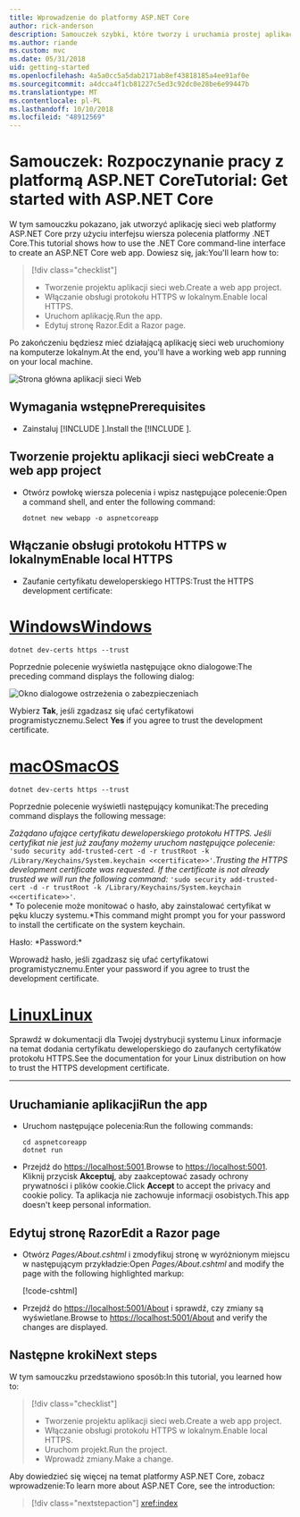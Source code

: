 ```yaml
---
title: Wprowadzenie do platformy ASP.NET Core
author: rick-anderson
description: Samouczek szybki, które tworzy i uruchamia prostej aplikacji Hello World przy użyciu platformy ASP.NET Core.
ms.author: riande
ms.custom: mvc
ms.date: 05/31/2018
uid: getting-started
ms.openlocfilehash: 4a5a0cc5a5dab2171ab8ef43818185a4ee91af0e
ms.sourcegitcommit: a4dcca4f1cb81227c5ed3c92dc0e28be6e99447b
ms.translationtype: MT
ms.contentlocale: pl-PL
ms.lasthandoff: 10/10/2018
ms.locfileid: "48912569"
---
```

# <a name="tutorial-get-started-with-aspnet-core"></a><span data-ttu-id="aa512-103">Samouczek: Rozpoczynanie pracy z platformą ASP.NET Core</span><span class="sxs-lookup"><span data-stu-id="aa512-103">Tutorial: Get started with ASP.NET Core</span></span>

<span data-ttu-id="aa512-104">W tym samouczku pokazano, jak utworzyć aplikację sieci web platformy ASP.NET Core przy użyciu interfejsu wiersza polecenia platformy .NET Core.</span><span class="sxs-lookup"><span data-stu-id="aa512-104">This tutorial shows how to use the .NET Core command-line interface to create an ASP.NET Core web app.</span></span> <span data-ttu-id="aa512-105">Dowiesz się, jak:</span><span class="sxs-lookup"><span data-stu-id="aa512-105">You'll learn how to:</span></span>

> [!div class="checklist"]
> * <span data-ttu-id="aa512-106">Tworzenie projektu aplikacji sieci web.</span><span class="sxs-lookup"><span data-stu-id="aa512-106">Create a web app project.</span></span>
> * <span data-ttu-id="aa512-107">Włączanie obsługi protokołu HTTPS w lokalnym.</span><span class="sxs-lookup"><span data-stu-id="aa512-107">Enable local HTTPS.</span></span>
> * <span data-ttu-id="aa512-108">Uruchom aplikację.</span><span class="sxs-lookup"><span data-stu-id="aa512-108">Run the app.</span></span>
> * <span data-ttu-id="aa512-109">Edytuj stronę Razor.</span><span class="sxs-lookup"><span data-stu-id="aa512-109">Edit a Razor page.</span></span>

<span data-ttu-id="aa512-110">Po zakończeniu będziesz mieć działającą aplikację sieci web uruchomiony na komputerze lokalnym.</span><span class="sxs-lookup"><span data-stu-id="aa512-110">At the end, you'll have a working web app running on your local machine.</span></span>

![Strona główna aplikacji sieci Web](_static/home-page.png)


## <a name="prerequisites"></a><span data-ttu-id="aa512-112">Wymagania wstępne</span><span class="sxs-lookup"><span data-stu-id="aa512-112">Prerequisites</span></span>

* <span data-ttu-id="aa512-113">Zainstaluj [!INCLUDE [](~/includes/2.1-SDK.md)].</span><span class="sxs-lookup"><span data-stu-id="aa512-113">Install the [!INCLUDE [](~/includes/2.1-SDK.md)].</span></span>

## <a name="create-a-web-app-project"></a><span data-ttu-id="aa512-114">Tworzenie projektu aplikacji sieci web</span><span class="sxs-lookup"><span data-stu-id="aa512-114">Create a web app project</span></span>

* <span data-ttu-id="aa512-115">Otwórz powłokę wiersza polecenia i wpisz następujące polecenie:</span><span class="sxs-lookup"><span data-stu-id="aa512-115">Open a command shell, and enter the following command:</span></span>

   ```console
   dotnet new webapp -o aspnetcoreapp
   ```

## <a name="enable-local-https"></a><span data-ttu-id="aa512-116">Włączanie obsługi protokołu HTTPS w lokalnym</span><span class="sxs-lookup"><span data-stu-id="aa512-116">Enable local HTTPS</span></span>

* <span data-ttu-id="aa512-117">Zaufanie certyfikatu deweloperskiego HTTPS:</span><span class="sxs-lookup"><span data-stu-id="aa512-117">Trust the HTTPS development certificate:</span></span>

# <a name="windowstabwindows"></a>[<span data-ttu-id="aa512-118">Windows</span><span class="sxs-lookup"><span data-stu-id="aa512-118">Windows</span></span>](#tab/windows)

  ```console
  dotnet dev-certs https --trust
  ```

  <span data-ttu-id="aa512-119">Poprzednie polecenie wyświetla następujące okno dialogowe:</span><span class="sxs-lookup"><span data-stu-id="aa512-119">The preceding command displays the following dialog:</span></span>

  ![Okno dialogowe ostrzeżenia o zabezpieczeniach](_static/cert.png)

  <span data-ttu-id="aa512-121">Wybierz **Tak**, jeśli zgadzasz się ufać certyfikatowi programistycznemu.</span><span class="sxs-lookup"><span data-stu-id="aa512-121">Select **Yes** if you agree to trust the development certificate.</span></span>

# <a name="macostabmacos"></a>[<span data-ttu-id="aa512-122">macOS</span><span class="sxs-lookup"><span data-stu-id="aa512-122">macOS</span></span>](#tab/macos)

  ```console
  dotnet dev-certs https --trust
  ```

  <span data-ttu-id="aa512-123">Poprzednie polecenie wyświetli następujący komunikat:</span><span class="sxs-lookup"><span data-stu-id="aa512-123">The preceding command displays the following message:</span></span>

  <span data-ttu-id="aa512-124">*Zażądano ufające certyfikatu deweloperskiego protokołu HTTPS. Jeśli certyfikat nie jest już zaufany możemy uruchom następujące polecenie:* `'sudo security add-trusted-cert -d -r trustRoot -k /Library/Keychains/System.keychain <<certificate>>'`.</span><span class="sxs-lookup"><span data-stu-id="aa512-124">*Trusting the HTTPS development certificate was requested. If the certificate is not already trusted we will run the following command:* `'sudo security add-trusted-cert -d -r trustRoot -k /Library/Keychains/System.keychain <<certificate>>'`.</span></span>  
  <span data-ttu-id="aa512-125">\* To polecenie może monitować o hasło, aby zainstalować certyfikat w pęku kluczy systemu.</span><span class="sxs-lookup"><span data-stu-id="aa512-125">\*This command might prompt you for your password to install the certificate on the system keychain.</span></span>
  
  <span data-ttu-id="aa512-126">Hasło: \*</span><span class="sxs-lookup"><span data-stu-id="aa512-126">Password:\*</span></span>

  <span data-ttu-id="aa512-127">Wprowadź hasło, jeśli zgadzasz się ufać certyfikatowi programistycznemu.</span><span class="sxs-lookup"><span data-stu-id="aa512-127">Enter your password if you agree to trust the development certificate.</span></span>

# <a name="linuxtablinux"></a>[<span data-ttu-id="aa512-128">Linux</span><span class="sxs-lookup"><span data-stu-id="aa512-128">Linux</span></span>](#tab/linux)

  <span data-ttu-id="aa512-129">Sprawdź w dokumentacji dla Twojej dystrybucji systemu Linux informacje na temat dodania certyfikatu deweloperskiego do zaufanych certyfikatów protokołu HTTPS.</span><span class="sxs-lookup"><span data-stu-id="aa512-129">See the documentation for your Linux distribution on how to trust the HTTPS development certificate.</span></span>
   
---

## <a name="run-the-app"></a><span data-ttu-id="aa512-130">Uruchamianie aplikacji</span><span class="sxs-lookup"><span data-stu-id="aa512-130">Run the app</span></span>

* <span data-ttu-id="aa512-131">Uruchom następujące polecenia:</span><span class="sxs-lookup"><span data-stu-id="aa512-131">Run the following commands:</span></span>

   ```console
   cd aspnetcoreapp
   dotnet run
   ```

* <span data-ttu-id="aa512-132">Przejdź do [https://localhost:5001](https://localhost:5001).</span><span class="sxs-lookup"><span data-stu-id="aa512-132">Browse to [https://localhost:5001](https://localhost:5001).</span></span> <span data-ttu-id="aa512-133">Kliknij przycisk **Akceptuj**, aby zaakceptować zasady ochrony prywatności i plików cookie.</span><span class="sxs-lookup"><span data-stu-id="aa512-133">Click **Accept** to accept the privacy and cookie policy.</span></span> <span data-ttu-id="aa512-134">Ta aplikacja nie zachowuje informacji osobistych.</span><span class="sxs-lookup"><span data-stu-id="aa512-134">This app doesn't keep personal information.</span></span>

## <a name="edit-a-razor-page"></a><span data-ttu-id="aa512-135">Edytuj stronę Razor</span><span class="sxs-lookup"><span data-stu-id="aa512-135">Edit a Razor page</span></span>

* <span data-ttu-id="aa512-136">Otwórz *Pages/About.cshtml* i zmodyfikuj stronę w wyróżnionym miejscu w następującym przykładzie:</span><span class="sxs-lookup"><span data-stu-id="aa512-136">Open *Pages/About.cshtml* and modify the page with the following highlighted markup:</span></span>

   [!code-cshtml[](sample/getting-started/about.cshtml?highlight=9)]

* <span data-ttu-id="aa512-137">Przejdź do [https://localhost:5001/About](https://localhost:5001/About) i sprawdź, czy zmiany są wyświetlane.</span><span class="sxs-lookup"><span data-stu-id="aa512-137">Browse to [https://localhost:5001/About](https://localhost:5001/About) and verify the changes are displayed.</span></span>

## <a name="next-steps"></a><span data-ttu-id="aa512-138">Następne kroki</span><span class="sxs-lookup"><span data-stu-id="aa512-138">Next steps</span></span>

<span data-ttu-id="aa512-139">W tym samouczku przedstawiono sposób:</span><span class="sxs-lookup"><span data-stu-id="aa512-139">In this tutorial, you learned how to:</span></span>

> [!div class="checklist"]
> * <span data-ttu-id="aa512-140">Tworzenie projektu aplikacji sieci web.</span><span class="sxs-lookup"><span data-stu-id="aa512-140">Create a web app project.</span></span>
> * <span data-ttu-id="aa512-141">Włączanie obsługi protokołu HTTPS w lokalnym.</span><span class="sxs-lookup"><span data-stu-id="aa512-141">Enable local HTTPS.</span></span>
> * <span data-ttu-id="aa512-142">Uruchom projekt.</span><span class="sxs-lookup"><span data-stu-id="aa512-142">Run the project.</span></span>
> * <span data-ttu-id="aa512-143">Wprowadź zmiany.</span><span class="sxs-lookup"><span data-stu-id="aa512-143">Make a change.</span></span>

<span data-ttu-id="aa512-144">Aby dowiedzieć się więcej na temat platformy ASP.NET Core, zobacz wprowadzenie:</span><span class="sxs-lookup"><span data-stu-id="aa512-144">To learn more about ASP.NET Core, see the introduction:</span></span>

> [!div class="nextstepaction"]
> <xref:index>
